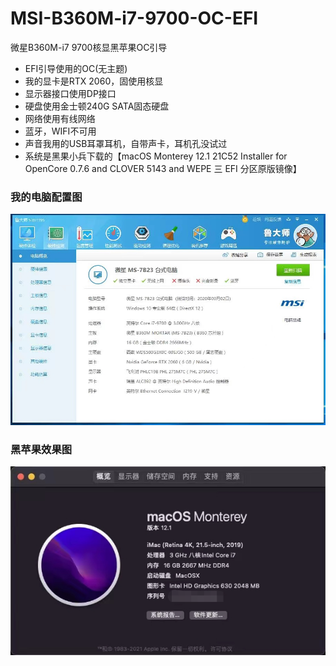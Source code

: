 # MSI-B360M-i7-9700-OC-EFI
微星B360M-i7 9700核显黑苹果OC引导

- EFI引导使用的OC(无主题)
- 我的显卡是RTX 2060，固使用核显
- 显示器接口使用DP接口
- 硬盘使用金士顿240G SATA固态硬盘
- 网络使用有线网络
- 蓝牙，WIFI不可用
- 声音我用的USB耳罩耳机，自带声卡，耳机孔没试过
- 系统是黑果小兵下载的【macOS Monterey 12.1 21C52 Installer for OpenCore 0.7.6 and CLOVER 5143 and WEPE 三 EFI 分区原版镜像】

### 我的电脑配置图
![电脑配置图](./static/pc.jpg)

### 黑苹果效果图
![黑苹果](./static/macosx.png)